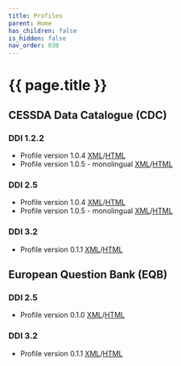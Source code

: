 ```yaml
---
title: Profiles
parent: Home
has_children: false
is_hidden: false
nav_order: 030
---
```


# {{ page.title }}

## CESSDA Data Catalogue (CDC)

### DDI 1.2.2

- Profile version 1.0.4 <a href="/profiles/cdc/ddi-1.2.2/1.0.4/profile.xml" download>XML</a>/[HTML](/profiles/cdc/ddi-1.2.2/1.0.4/profile.html)
- Profile version 1.0.5 - monolingual <a href="/profiles/cdc/ddi-1.2.2/1.0.5/profile-mono.xml" download>XML</a>/[HTML](/profiles/cdc/ddi-1.2.2/1.0.5/profile-mono.html)

### DDI 2.5

- Profile version 1.0.4 <a href="/profiles/cdc/ddi-2.5/1.0.4/profile.xml" download>XML</a>/[HTML](/profiles/cdc/ddi-2.5/1.0.4/profile.html)
- Profile version 1.0.5 - monolingual <a href="/profiles/cdc/ddi-2.5/1.0.5/profile-mono.xml" download>XML</a>/[HTML](/profiles/cdc/ddi-2.5/1.0.5/profile-mono.html)

### DDI 3.2

- Profile version 0.1.1 <a href="/profiles/cdc/ddi-3.2/0.1.1/profile.xml" download>XML</a>/[HTML](/profiles/cdc/ddi-3.2/0.1.1/profile.html)

## European Question Bank (EQB)

### DDI 2.5

- Profile version 0.1.0 <a href="/profiles/eqb/ddi-2.5/0.1.0/profile.xml" download>XML</a>/[HTML](/profiles/eqb/ddi-2.5/0.1.0/profile.xml)

### DDI 3.2

- Profile version 0.1.1 <a href="/profiles/eqb/ddi-3.2/0.1.1/profile.xml" download>XML</a>/[HTML](/profiles/eqb/ddi-3.2/0.1.1/profile.html)
